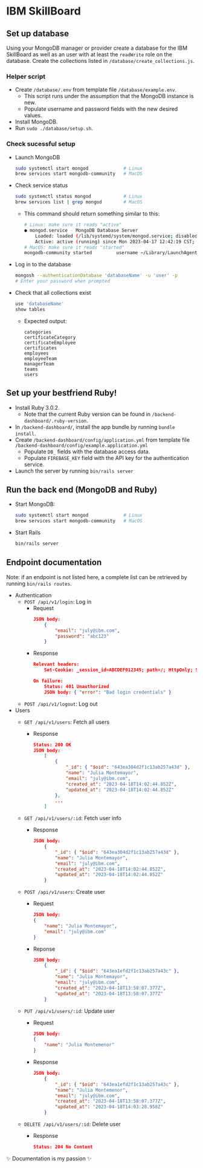 # IBM SkillBoard

## Set up database

Using your MongoDB manager or provider create a database for the IBM SkillBoard as well as an user with at least the `readWrite` role on the database. Create the collections listed in `/database/create_collections.js`.

### Helper script

- Create `/database/.env` from template file `/database/example.env`.
    - This script runs under the assumption that the MongoDB instance is new.
    - Populate username and password fields with the new desired values.
- Install MongoDB.
- Run `sudo ./database/setup.sh`.

### Check sucessful setup

- Launch MongoDB
    ```bash
    sudo systemctl start mongod             # Linux
    brew services start mongodb-community   # MacOS
    ```
- Check service status
    ```bash
    sudo systemctl status mongod            # Linux
    brew services list | grep mongod        # MacOS
    ```
    - This command should return something similar to this:
        ```bash
        # Linux: make sure it reads "active"
        ● mongod.service - MongoDB Database Server
            Loaded: loaded (/lib/systemd/system/mongod.service; disabled; vendor preset: enabled)
            Active: active (running) since Mon 2023-04-17 12:42:19 CST; 4s ago
        # MacOS: make sure it reads "started"
        mongodb-community started         username ~/Library/LaunchAgents/homebrew.mxcl.mongodb-community.plist
        ```
- Log in to the database
    ```bash
    mongosh --authenticationDatabase 'databaseName' -u 'user' -p
    # Enter your password when prompted
    ```
- Check that all collections exist
    ```javascript
    use 'databaseName'
    show tables
    ```
    - Expected output:
        ```
        categories
        certificateCategory
        certificateEmployee
        certificates
        employees
        employeeTeam
        managerTeam
        teams
        users
        ```

## Set up your bestfriend Ruby!

- Install Ruby 3.0.2.
    - Note that the current Ruby version can be found in `/backend-dashboard/.ruby-version`.
- In `/backend-dashboard/`, install the app bundle by running `bundle install`.
- Create `/backend-dashboard/config/application.yml` from template file `/backend-dashboard/config/example.application.yml`
    - Populate `DB_` fields with the database access data.
    - Populate `FIREBASE_KEY` field with the API key for the authentication service.
- Launch the server by running `bin/rails server`

## Run the back end (MongoDB and Ruby)

- Start MongoDB:
    ```bash
    sudo systemctl start mongod             # Linux
    brew services start mongodb-community   # MacOS
    ```
- Start Rails
    ```bash
    bin/rails server
    ```

## Endpoint documentation

Note: if an endpoint is not listed here, a complete list can be retrieved by running `bin/rails routes`.

- Authentication
    - `POST /api/v1/login`: Log in
        - Request
            ```json
            JSON body:
                {
                    "email": "july@ibm.com",
                    "password": "abc123"
                }
            ```
        - Response
            ```json
            Relevant headers:
                Set-Cookie: _session_id=ABCDEF012345; path=/; HttpOnly; SameSite=Lax
            
            On failure:
                Status: 401 Unauthorized
                JSON body: { "error": "Bad login credentials" }
            ```
    - `POST /api/v1/logout`: Log out
- Users
    - `GET /api/v1/users`: Fetch all users
        - Response
            ```json
            Status: 200 OK
            JSON body:
                [
                    {
                        "_id": { "$oid": "643ea304d2f1c13ab257a43d" },
                        "name": "Julia Montemayor",
                        "email": "july@ibm.com",
                        "created_at": "2023-04-18T14:02:44.852Z",
                        "updated_at": "2023-04-18T14:02:44.852Z"
                    },
                    ...
                ]
            ```
    - `GET /api/v1/users/:id`: Fetch user info
        - Response
            ```json
            JSON body:
                {
                    "_id": { "$oid": "643ea304d2f1c13ab257a43d" },
                    "name": "Julia Montemayor",
                    "email": "july@ibm.com",
                    "created_at": "2023-04-18T14:02:44.852Z",
                    "updated_at": "2023-04-18T14:02:44.852Z"
                }
            ```

    - `POST /api/v1/users`: Create user
        - Request
            ```json
            JSON body:
            {
                "name": "Julia Montemayor",
                "email": "july@ibm.com"
            }
            ```
        - Reponse
            ```json
            JSON body:
                {
                    "_id": { "$oid": "643ea1efd2f1c13ab257a43c" },
                    "name": "Julia Montemayor",
                    "email": "july@ibm.com",
                    "created_at": "2023-04-18T13:58:07.377Z",
                    "updated_at": "2023-04-18T13:58:07.377Z"
                }
            ```
    - `PUT /api/v1/users/:id`: Update user
        - Request
            ```json
            JSON body:
            {
                "name": "Julia Montemenor"
            }
            ```
        - Response
            ```json
            JSON body:
                {
                    "_id": { "$oid": "643ea1efd2f1c13ab257a43c" },
                    "name": "Julia Montemenor",
                    "email": "july@ibm.com",
                    "created_at": "2023-04-18T13:58:07.377Z",
                    "updated_at": "2023-04-18T14:03:28.958Z"
                }
            ```
    - `DELETE /api/v1/users/:id`: Delete user
        - Response
            ```json
            Status: 204 No Content
            ```

✨ Documentation is my passion ✨
